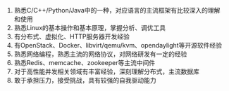 1. 熟悉C/C++/Python/Java中的一种，对应语言的主流框架有比较深入的理解和使用
2. 熟悉Linux的基本操作和基本原理，掌握分析、调优工具
3. 有分布式、虚拟化、HTTP服务器开发经验
4. 有OpenStack、Docker、libvirt/qemu/kvm、opendaylight等开源软件经验
5. 熟悉网络编程，熟悉主流的网络协议，对网络研发有一定的经验
6. 熟悉Redis、memcache、zookeeper等主流中间件
7. 对于高性能并发相关领域有丰富经验，深刻理解分布式，主流数据库
8. 敢于承担压力，接受挑战，具有较强的自我驱动能力
